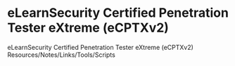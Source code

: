 # eLearnSecurity Certified Penetration Tester eXtreme (eCPTXv2)
eLearnSecurity Certified Penetration Tester eXtreme (eCPTXv2) Resources/Notes/Links/Tools/Scripts
